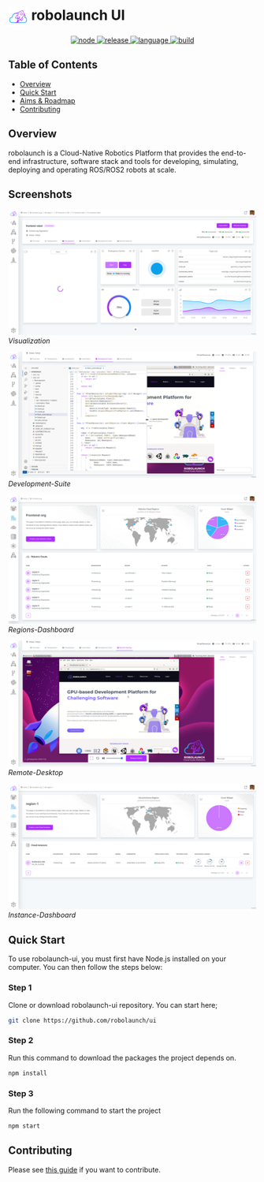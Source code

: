 # <img src="https://raw.githubusercontent.com/robolaunch/trademark/main/logos/svg/rocket.svg" width="40" height="40" align="top"> robolaunch UI

<div align="center">
  <p align="center">
    <a href="https://github.com/nodejs">
      <img src="https://img.shields.io/badge/nodejs-18.17.1-dgreen" alt="node">
    </a>
    <a href="https://github.com/robolaunch/ui/releases">
      <img src="https://img.shields.io/badge/release-v0.15.3-red" alt="release">
    </a>
        <a href="#">
      <img src="https://img.shields.io/badge/language-typescript-blue" alt="language">
    </a>
    <a href="https://github.com/robolaunch/ui/actions">
      <img src="https://img.shields.io/badge/build-passing-dgreen" alt="build">
    </a>
  </p>
</div>

## Table of Contents

- [Overview](#overview)
- [Quick Start](#quick-start)
- [Aims & Roadmap](#aims--roadmap)
- [Contributing](#contributing)

## Overview

robolaunch is a Cloud-Native Robotics Platform that provides the end-to-end infrastructure, software stack and tools for developing, simulating, deploying and operating ROS/ROS2 robots at scale.

## Screenshots

![Robolaunch UI](./docs/assets/visualization.png)
_Visualization_

![Robolaunch UI](./docs/assets/dev-suite.png)
_Development-Suite_

![Robolaunch UI](./docs/assets/rc-dashboard.png)
_Regions-Dashboard_

![Robolaunch UI](./docs/assets/remote-desktop.png)
_Remote-Desktop_

![Robolaunch UI](./docs/assets/instance-dashboard.png)
_Instance-Dashboard_

## Quick Start

To use robolaunch-ui, you must first have Node.js installed on your computer. You can then follow the steps below:

### Step 1

Clone or download robolaunch-ui repository. You can start here;

```bash
git clone https://github.com/robolaunch/ui
```

### Step 2

Run this command to download the packages the project depends on.

```bash
npm install
```

### Step 3

Run the following command to start the project

```bash
npm start
```

## Contributing

Please see [this guide](./CONTRIBUTING.md) if you want to contribute.
